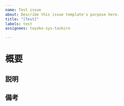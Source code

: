```yaml
---
name: Test issue
about: Describe this issue template's purpose here.
title: "[Test]"
labels: test
assignees: toyoko-sys-tashiro

---
```


# 概要



## 説明



## 備考
